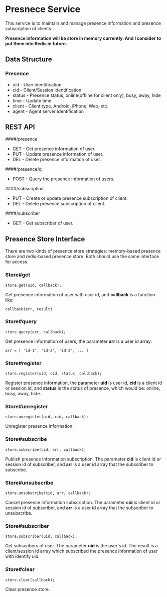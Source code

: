 # Presnece Service

This service is to maintain and manage presence information and presence subscription of clients.

**Presence information will be store in memory currently. And I consider to put them into Redis in future.**

## Data Structure

### Presence
* uid - User identification
* cid - Client/Session identification
* status - Presence status, online(offline for client only), busy, away, hide
* time - Update time
* client - Client type, Android, iPhone, Web, etc.
* agent - Agent server identification

## REST API

####/presence
* GET - Get presence information of user.
* PUT - Update presence information of user.
* DEL - Delete presence information of user.

####/presence/q
* POST - Query the presence information of users.

####/subscription
* PUT - Create or update presence subscription of client.
* DEL - Delete presence subscription of client.

####/subscriber
* GET - Get subscriber of user.

## Presence Store Interface
There are two kinds of presence store strategies: memory-based presence store and redis-based presence store. Both should use the same interface for access.

### Store#get

	store.get(uid, callback);

Get presence information of user with user id, and **callback** is a function like:

	callback(err, result)

### Store#query

	store.query(arr, callback);

Get presence information of users, the parameter **arr** is a user id array:

	arr = [ 'id-1', 'id-2', 'id-3', ... ]

### Store#register

	store.register(uid, cid, status, callback);

Register presence information, the parameter **uid** is user id, **cid** is a client id or session id, and **status** is the status of presence, which would be: online, busy, away, hide.

### Store#unregister

	store.unregister(uid, cid, callback);

Unregister presence information.

### Store#subscribe

	store.subscribe(cid, arr, callback);

Publish presence information subscription. The parameter **cid** is client id or session id of subscriber, and **arr** is a user id array that the subscriber to subscribe.

### Store#unsubscribe

	store.unsubscribe(cid, arr, callback);

Cancel presence information subscription. The parameter **cid** is client id or session id of subscriber, and **arr** is a user id array that the subscriber to unsubscribe.

### Store#subscriber

	store.subscriber(uid, callback);

Get subscribers of user. The parameter **uid** is the user's id. The result is a client/session id array which subscribed the presence information of user with identify uid.

### Store#clear

	store.clear(callback);

Clear presence store.
